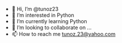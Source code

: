 - 👋 Hi, I’m @tunoz23
- 👀 I’m interested in Python 
- 🌱 I’m currently learning Python
- 💞️ I’m looking to collaborate on ...
- 📫 How to reach me tunoz.23@yahoo.com

<!---
tunoz23/tunoz23 is a ✨ special ✨ repository because its `README.md` (this file) appears on your GitHub profile.
You can click the Preview link to take a look at your changes.
--->
